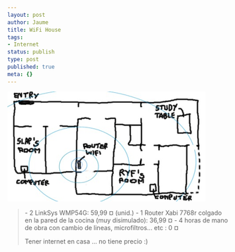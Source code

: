 ```yaml
---
layout: post
author: Jaume
title: WiFi House
tags:
- Internet
status: publish
type: post
published: true
meta: {}
---
```

<img src="../images_posts/wifihouse.jpg" alt="wifi-house" class="center noborder"/>

<blockquote>- 2 LinkSys WMP54G: 59,99 ¤ (unid.)
- 1 Router Xabi 7768r colgado en la pared de la cocina (muy disimulado): 36,99 ¤
- 4 horas de mano de obra con cambio de lineas, microfiltros... etc : 0 ¤

Tener internet en casa ... no tiene precio :)</blockquote>
